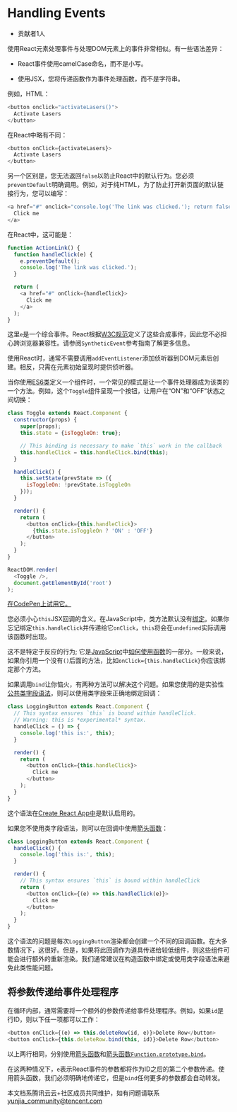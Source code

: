 # Handling Events

- 贡献者1人

  

使用React元素处理事件与处理DOM元素上的事件非常相似。有一些语法差异：

- React事件使用camelCase命名，而不是小写。

- 使用JSX，您将传递函数作为事件处理函数，而不是字符串。

例如，HTML：

```javascript
<button onclick="activateLasers()">
  Activate Lasers
</button>
```

在React中略有不同：

```javascript
<button onClick={activateLasers}>
  Activate Lasers
</button>
```

另一个区别是，您无法返回`false`以防止React中的默认行为。您必须`preventDefault`明确调用。例如，对于纯HTML，为了防止打开新页面的默认链接行为，您可以编写：

```javascript
<a href="#" onclick="console.log('The link was clicked.'); return false">
  Click me
</a>
```

在React中，这可能是：

```javascript
function ActionLink() {
  function handleClick(e) {
    e.preventDefault();
    console.log('The link was clicked.');
  }

  return (
    <a href="#" onClick={handleClick}>
      Click me
    </a>
  );
}
```

这里`e`是一个综合事件。React根据[W3C规范](https://www.w3.org/TR/DOM-Level-3-Events/)定义了这些合成事件，因此您不必担心跨浏览器兼容性。请参阅`SyntheticEvent`参考指南了解更多信息。

使用React时，通常不需要调用`addEventListener`添加侦听器到DOM元素后创建。相反，只需在元素初始呈现时提供侦听器。

当你使用[ES6类](https://developer.mozilla.org/en/docs/Web/JavaScript/Reference/Classes)定义一个组件时，一个常见的模式是让一个事件处理器成为该类的一个方法。例如，这个`Toggle`组件呈现一个按钮，让用户在“ON”和“OFF”状态之间切换：

```javascript
class Toggle extends React.Component {
  constructor(props) {
    super(props);
    this.state = {isToggleOn: true};

    // This binding is necessary to make `this` work in the callback
    this.handleClick = this.handleClick.bind(this);
  }

  handleClick() {
    this.setState(prevState => ({
      isToggleOn: !prevState.isToggleOn
    }));
  }

  render() {
    return (
      <button onClick={this.handleClick}>
        {this.state.isToggleOn ? 'ON' : 'OFF'}
      </button>
    );
  }
}

ReactDOM.render(
  <Toggle />,
  document.getElementById('root')
);
```

[在CodePen上试用它。](http://codepen.io/gaearon/pen/xEmzGg?editors=0010)

您必须小心`this`JSX回调的含义。在JavaScript中，类方法默认没有[绑定](https://developer.mozilla.org/en/docs/Web/JavaScript/Reference/Global_objects/Function/bind)。如果你忘记绑定`this.handleClick`并传递给它`onClick`，`this`将会在`undefined`实际调用该函数时出现。

这不是特定于反应的行为; 它是[JavaScript](https://www.smashingmagazine.com/2014/01/understanding-javascript-function-prototype-bind/)中[如何使用函数](https://www.smashingmagazine.com/2014/01/understanding-javascript-function-prototype-bind/)的一部分。一般来说，如果你引用一个没有`()`后面的方法，比如`onClick={this.handleClick}`你应该绑定那个方法。

如果调用`bind`让你恼火，有两种方法可以解决这个问题。如果您使用的是实验性[公共类字段语法](https://babeljs.io/docs/plugins/transform-class-properties/)，则可以使用类字段来正确地绑定回调：

```javascript
class LoggingButton extends React.Component {
  // This syntax ensures `this` is bound within handleClick.
  // Warning: this is *experimental* syntax.
  handleClick = () => {
    console.log('this is:', this);
  }

  render() {
    return (
      <button onClick={this.handleClick}>
        Click me
      </button>
    );
  }
}
```

这个语法在[Create React App中](https://github.com/facebookincubator/create-react-app)是默认启用的。

如果您不使用类字段语法，则可以在回调中使用[箭头函数](https://developer.mozilla.org/en/docs/Web/JavaScript/Reference/Functions/Arrow_functions)：

```javascript
class LoggingButton extends React.Component {
  handleClick() {
    console.log('this is:', this);
  }

  render() {
    // This syntax ensures `this` is bound within handleClick
    return (
      <button onClick={(e) => this.handleClick(e)}>
        Click me
      </button>
    );
  }
}
```

这个语法的问题是每次`LoggingButton`渲染都会创建一个不同的回调函数。在大多数情况下，这很好。但是，如果将此回调作为道具传递给较低组件，则这些组件可能会进行额外的重新渲染。我们通常建议在构造函数中绑定或使用类字段语法来避免此类性能问题。

## 将参数传递给事件处理程序

在循环内部，通常需要将一个额外的参数传递给事件处理程序。例如，如果`id`是行ID，则以下任一项都可以工作：

```javascript
<button onClick={(e) => this.deleteRow(id, e)}>Delete Row</button>
<button onClick={this.deleteRow.bind(this, id)}>Delete Row</button>
```

以上两行相同，分别使用[箭头函数](https://developer.mozilla.org/en-US/docs/Web/JavaScript/Reference/Functions/Arrow_functions)和[箭头函数](https://developer.mozilla.org/en-US/docs/Web/JavaScript/Reference/Functions/Arrow_functions)[`Function.prototype.bind`](https://developer.mozilla.org/en-US/docs/Web/JavaScript/Reference/Global_objects/Function/bind)。

在这两种情况下，`e`表示React事件的参数都将作为ID之后的第二个参数传递。使用箭头函数，我们必须明确地传递它，但是`bind`任何更多的参数都会自动转发。

本文档系腾讯云云+社区成员共同维护，如有问题请联系 yunjia_community@tencent.com